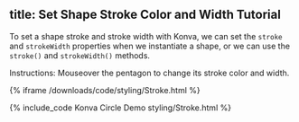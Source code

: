 title: Set Shape Stroke Color and Width Tutorial
---

To set a shape stroke and stroke width with Konva, we can set the `stroke` and `strokeWidth` properties when we instantiate a shape, or we can use the `stroke()` and `strokeWidth()` methods.

Instructions: Mouseover the pentagon to change its stroke color and width.

{% iframe /downloads/code/styling/Stroke.html %}

{% include_code Konva Circle Demo styling/Stroke.html %}